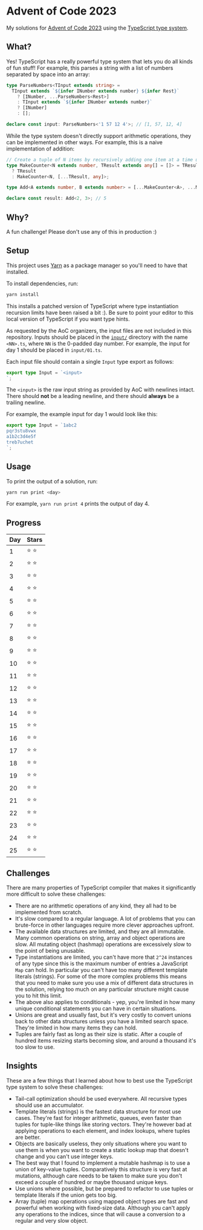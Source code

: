 # Advent of Code 2023

My solutions for [Advent of Code 2023](https://adventofcode.com/2023) using the
[TypeScript type system](https://www.typescriptlang.org/docs/handbook/2/types-from-types.html).

## What?

Yes! TypeScript has a really powerful type system that lets you do all kinds of
fun stuff! For example, this parses a string with a list of numbers separated by
space into an array:

```ts
type ParseNumbers<TInput extends string> =
  TInput extends `${infer INumber extends number} ${infer Rest}`
    ? [INumber, ...ParseNumbers<Rest>]
    : TInput extends `${infer INumber extends number}`
    ? [INumber]
    : [];

declare const input: ParseNumbers<'1 57 12 4'>; // [1, 57, 12, 4]
```

While the type system doesn't directly support arithmetic operations, they can
be implemented in other ways. For example, this is a naive implementation of
addition:

```ts
// Create a tuple of N items by recursively adding one item at a time until the length is N
type MakeCounter<N extends number, TResult extends any[] = []> = TResult['length'] extends N
  ? TResult
  : MakeCounter<N, [...TResult, any]>;

type Add<A extends number, B extends number> = [...MakeCounter<A>, ...MakeCounter<B>]['length'];

declare const result: Add<2, 3>; // 5
```

## Why?

A fun challenge! Please don't use any of this in production :)

## Setup

This project uses [Yarn](https://yarnpkg.com/) as a package manager so you'll
need to have that installed.

To install dependencies, run:

```sh
yarn install
```

This installs a patched version of TypeScript where type instantiation recursion
limits have been raised a bit :). Be sure to point your editor to this local
version of TypeScript if you want type hints.

As requested by the AoC organizers, the input files are not included in this
repository. Inputs should be placed in the [`input/`](./input) directory with
the name `<NN>.ts`, where `NN` is the 0-padded day number. For example, the
input for day 1 should be placed in `input/01.ts`.

Each input file should contain a single `Input` type export as follows:

```ts
export type Input = `<input>
`;
```

The `<input>` is the raw input string as provided by AoC with newlines intact.
There should **not** be a leading newline, and there should **always** be a
trailing newline.

For example, the example input for day 1 would look like this:

```ts
export type Input = `1abc2
pqr3stu8vwx
a1b2c3d4e5f
treb7uchet
`;
```

## Usage

To print the output of a solution, run:

```sh
yarn run print <day>
```

For example, `yarn run print 4` prints the output of day 4.

## Progress

| Day | Stars   |
| --- | ------- |
| 1   | ⭐️ ⭐️ |
| 2   | ⭐️ ⭐️ |
| 3   | ⭐️ ⭐️ |
| 4   | ⭐️ ⭐️ |
| 5   | ⭐️ ⭐️ |
| 6   | ⭐️ ⭐️ |
| 7   | ⭐️ ⭐️ |
| 8   | ⭐️ ⭐️ |
| 9   | ⭐️ ⭐️ |
| 10  | ⭐️ ⭐️ |
| 11  | ⭐️ ⭐️ |
| 12  | ⭐️ ⭐️ |
| 13  | ⭐️ ⭐️ |
| 14  | ⭐️ ⭐️ |
| 15  | ⭐️ ⭐️ |
| 16  | ⭐️ ⭐️ |
| 17  | ⭐️ ⭐️ |
| 18  | ⭐️ ⭐️ |
| 19  | ⭐️ ⭐️ |
| 20  | ⭐️ ⭐️ |
| 21  | ⭐️ ⭐️ |
| 22  | ⭐️ ⭐️ |
| 23  | ⭐️ ⭐️ |
| 24  | ⭐️ ⭐️ |
| 25  | ⭐️ ⭐️ |

## Challenges

There are many properties of TypeScript compiler that makes it significantly more difficult to solve these challenges:

- There are no arithmetic operations of any kind, they all had to be implemented from scratch.
- It's slow compared to a regular language. A lot of problems that you can brute-force in other languages require more clever approaches upfront.
- The available data structures are limited, and they are all immutable. Many common operations on string, array and object operations are slow. All mutating object (hashmap) operations are excessively slow to the point of being unusable.
- Type instantiations are limited, you can't have more that `2^24` instances of any type since this is the maximum number of entries a JavaScript `Map` can hold. In particular you can't have too many different template literals (strings). For some of the more complex problems this means that you need to make sure you use a mix of different data structures in the solution, relying too much on any particular structure might cause you to hit this limit.
- The above also applies to conditionals - yep, you're limited in how many unique conditional statements you can have in certain situations.
- Unions are great and usually fast, but it's very costly to convert unions back to other data structures unless you have a limited search space. They're limited in how many items they can hold.
- Tuples are fairly fast as long as their size is static. After a couple of hundred items resizing starts becoming slow, and around a thousand it's too slow to use.

## Insights

These are a few things that I learned about how to best use the TypeScript type system to solve these challenges:

- Tail-call optimization should be used everywhere. All recursive types should use an accumulator.
- Template literals (strings) is the fastest data structure for most use cases. They're fast for integer arithmetic, queues, even faster than tuples for tuple-like things like storing vectors. They're however bad at applying operations to each element, and index lookups, where tuples are better.
- Objects are basically useless, they only situations where you want to use them is when you want to create a static lookup map that doesn't change and you can't use integer keys.
- The best way that I found to implement a mutable hashmap is to use a union of key-value tuples. Comparatively this structure is very fast at mutations, although care needs to be taken to make sure you don't exceed a couple of hundred or maybe thousand unique keys.
- Use unions where possible, but be prepared to refactor to use tuples or template literals if the union gets too big.
- Array (tuple) map operations using mapped object types are fast and powerful when working with fixed-size data. Although you can't apply any operations to the indices, since that will cause a conversion to a regular and very slow object.
